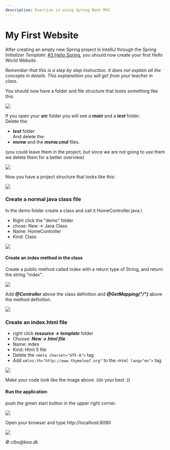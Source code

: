 ```yaml
---
description: Exercise in using Spring Boot MVC
---
```


# My First Website

After creating an empty new Spring project in IntelliJ through the _Spring Initializer Template_: [#3 Hello Spring](https://github.com/StudentsAdministration/03\_hello\_spring), you should now create your first _Hello World Website_.

_Remember that this is a step by step instruction. It does not explain all the concepts in details. This explanaition you will get from your teacher in class._

You should now have a folder and file structure that looks something like this:

![](<.gitbook/assets/Screen Shot 2017-11-17 at 10.58.46.png>)

If you open your _**src**_ folder you will see a _**main**_ and a _**test**_ folder.\
Delete the:

* _**test**_ folder\
  And delete the:
* _**mvnw**_ and the _**mvnw.cmd**_ files.

(you could leave them in the project, but since we are not going to use them we delete them for a better overview)

![](<.gitbook/assets/Screen Shot 2017-11-17 at 11.06.38.png>)

Now you have a project structure that looks like this:

![](<.gitbook/assets/Screen Shot 2017-11-17 at 11.13.55.png>)

### Create a normal java class file

In the demo folder create a class and call it HomeController.java.\


* Right click the "demo" folder
* chose: New -> Java Class
* Name: HomeController
* Kind: Class

![](<.gitbook/assets/Screen Shot 2017-11-17 at 23.12.13.png>)

#### Create an index method in the class

Create a public method called index with a return type of String, and return the string "index".

![](<.gitbook/assets/Screen Shot 2017-11-17 at 23.19.40.png>)

Add _**@Controller**_ above the class definition and _**@GetMapping("/")**_ above the method definition.

![](<.gitbook/assets/Screen Shot 2017-11-17 at 23.30.50.png>)

### Create an index.html file

* right click _**resource -> template**_ folder
* Choose: _**New -> html file**_
* Name: index
* Kind: Html 5 file
* Delete the `<meta charset="UTF-8">` tag
* Add `xmlns:th="http://www.thymeleaf.org"`  to the `<html lang="en">` tag

![](.gitbook/assets/newHtml.png)

Make your code look like the image above. (do your best :))

#### Run the application

push the green start button in the upper right corner.

![](<.gitbook/assets/Screen Shot 2017-11-17 at 23.49.09.png>)

Open your browser and type http://localhost:8080

![](<.gitbook/assets/Screen Shot 2017-11-17 at 23.53.41.png>)

_© clbo@kea.dk_
